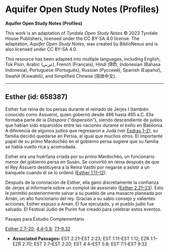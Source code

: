 # Aquifer Open Study Notes (Profiles)

**Aquifer Open Study Notes (Profiles)**

This work is an adaptation of *Tyndale Open Study Notes* © 2023 Tyndale House Publishers, licensed under the CC BY\-SA 4\.0 license. The adaptation, *Aquifer Open Study Notes*, was created by BiblioNexus and is also licensed under CC BY\-SA 4\.0\.

This resource has been adapted into multiple languages, including English, Tok Pisin, Arabic (عربي), French (Français), Hindi (हिंदी), Indonesian (Bahasa Indonesia), Portuguese (Português), Russian (Русский), Spanish (Español), Swahili (Kiswahili), and Simplified Chinese (简体中文).



--------------------------------

## Esther (id: 658387)

Esther fue reina de los persas durante el reinado de Jerjes I (también conocido como Assuero), quien gobernó desde 486 hasta 465 a.C. Ella formaba parte de la *Diáspora* ("dispersión"), siendo descendiente de judíos que habían sido esparcidos entre las naciones durante el exilio en Babilonia. A diferencia de algunos judíos que regresaron a Judá (ver [Esdras 1–2](https://ref.ly/Ezra1:1-Ezra2:70)), su familia decidió quedarse en Persia, al igual que muchos otros. El importante papel de su primo Mardochêo en el gobierno persa sugiere que su familia se había vuelto rica y acomodada.

Esther era una huérfana criada por su primo Mardochêo, un funcionario menor del gobierno persa en Susán. Se convirtió en reina después de que el Rey Assuero destituyera a la Reina Vasthi por negarse a asistir a un banquete cuando él se lo ordenó ([Esther 1\.11–12](https://ref.ly/Esth1:11-Esth1:12)).

Después de la coronación de Esther, ella ganó discretamente la confianza de Jerjes al informarle sobre un complot de asesinato ([Esther 2\.21–23](https://ref.ly/Esth2:21-Esth2:23)). Esto le permitió posteriormente salvar a su pueblo de una masacre planeada por Amán, un alto funcionario del rey. Gracias a su sabio consejo y valientes acciones, Esther expuso a Amán. Él fue ejecutado, y el pueblo judío fue salvado. El Festival Judío de Purim fue creado para celebrar estos eventos.

Pasajes para Estudio Complementario

[Esther 2\.7–20](https://ref.ly/Esth2:7-Esth2:20); [4\.4–5\.8](https://ref.ly/Esth4:4-Esth5:8); [7\.1–9\.32](https://ref.ly/Esth7:1-Esth9:32)

* **Associated Passages:** EST 2:21–EST 2:23; EST 1:11–EST 1:12; EZR 1:1–EZR 2:70; EST 2:7–EST 2:20; EST 4:4–EST 5:8; EST 7:1–EST 9:32

